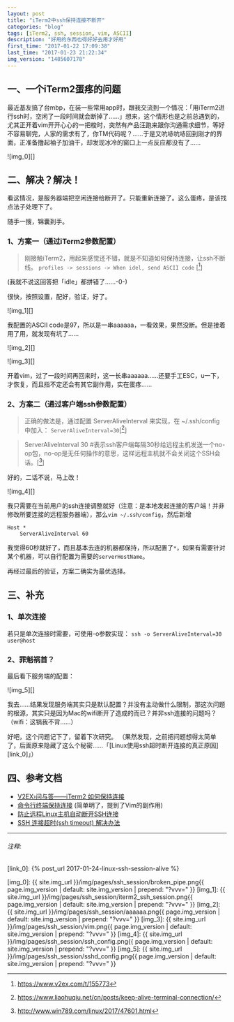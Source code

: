 ```yaml
---
layout: post
title: "iTerm2中ssh保持连接不断开"
categories: "blog"
tags: [iTerm2, ssh, session, vim, ASCII]
description: "好用的东西也得好好去用才好用"
first_time: "2017-01-22 17:09:38"
last_time: "2017-01-23 21:22:34"
img_version: "1485607178"
---
```


## 一、一个iTerm2蛋疼的问题

最近基友搞了台mbp，在装一些常用app时，跟我交流到一个情况：「用iTerm2进行ssh时，空闲了一段时间就会断掉了……」想来，这个情形也是之前总遇到的，尤其正开着vim开开心心的一把梭时，突然有产品汪跑来跟你沟通需求细节，等好不容易聊完，人家的需求有了，你TM代码呢？……于是又吭哧吭哧回到刚才的界面，正准备撸起袖子加油干，却发现冰冷的窗口上一点反应都没有了……

![img_0][]

## 二、解决？解决！

看这情况，是服务器端把空闲连接给断开了。只能重新连接了。这么蛋疼，是该找点法子处理下了。

随手一搜，锦囊到手。

### 1、方案一（通过iTerm2参数配置）

>刚接触iTerm2，用起来感觉还不错，就是不知道如何保持连接，让ssh不断线。
`profiles -> sessions -> When idel, send ASCII code` [[^note_0]]

(我就不说这回答把「idle」都拼错了……-0-)

很快，按照设置，配好，验证，好了。

![img_1][]

我配置的ASCII code是97，所以是一串aaaaaa，一看效果，果然没断。但是接着用了用，就发现有坑了……

![img_2][]

![img_3][]

开着vim，过了一段时间再回来时，这一长串aaaaaa……还要手工ESC，u一下，才恢复，而且指不定还会有其它副作用，实在蛋疼……

### 2、方案二（通过客户端ssh参数配置）

>正确的做法是，通过配置 ServerAliveInterval 来实现，在 ~/.ssh/config 中加入：
`ServerAliveInterval=30`[[^note_1]]

>ServerAliveInterval 30 #表示ssh客户端每隔30秒给远程主机发送一个no-op包，no-op是无任何操作的意思，这样远程主机就不会关闭这个SSH会话。[[^note_2]]

好的，二话不说，马上改！

![img_4][]

我只需要在当前用户的ssh连接调整就好（注意：是本地发起连接的客户端！并非修改所要连接的远程服务器端），那么`vim ~/.ssh/config`，然后新增
```shell
Host *
    ServerAliveInterval 60
```
我觉得60秒就好了，而且基本去连的机器都保持，所以配置了`*`，如果有需要针对某个机器，可以自行配置为需要的`serverHostName`。

再经过最后的验证，方案二确实为最优选择。

## 三、补充

### 1、单次连接

若只是单次连接时需要，可使用-o参数实现：
`ssh -o ServerAliveInterval=30 user@host`

### 2、罪魁祸首？

最后看下服务端的配置：

![img_5][]

我去……结果发现服务端其实只是默认配置？并没有主动做什么限制，那这次问题的根源，其实只是因为Mac的wifi断开了造成的而已？并非ssh连接的问题吗？（wifi：这锅我不背……）

好吧，这个问题记下了，留着下次研究。
（果然发现，之前把问题想得太简单了，后面原来隐藏了这么个秘密……「[Linux使用ssh超时断开连接的真正原因][link_0]」）

## 四、参考文档

* [V2EX›问与答——iTerm2 如何保持连接](https://www.v2ex.com/t/155773) 
* [命令行终端保持连接](https://www.liaohuqiu.net/cn/posts/keep-alive-terminal-connection/) (简单明了，提到了Vim的副作用)
* [防止远程Linux主机自动断开SSH连接](http://www.win789.com/linux/2017/47601.html) 
* [SSH 连接超时(ssh timeout) 解决办法](http://www.linuxidc.com/Linux/2013-02/79941.htm)

---

###### 注释:
[^note_0]: <https://www.v2ex.com/t/155773>
[^note_1]: <https://www.liaohuqiu.net/cn/posts/keep-alive-terminal-connection/>
[^note_2]: <http://www.win789.com/linux/2017/47601.html>

[link_0]: {% post_url 2017-01-24-linux-ssh-session-alive %}

[img_0]: {{ site.img_url }}/img/pages/ssh_session/broken_pipe.png{{ page.img_version | default: site.img_version | prepend: "?vvv=" }}
[img_1]: {{ site.img_url }}/img/pages/ssh_session/iterm2_ssh_session.png{{ page.img_version | default: site.img_version | prepend: "?vvv=" }}
[img_2]: {{ site.img_url }}/img/pages/ssh_session/aaaaaa.png{{ page.img_version | default: site.img_version | prepend: "?vvv=" }}
[img_3]: {{ site.img_url }}/img/pages/ssh_session/vim.png{{ page.img_version | default: site.img_version | prepend: "?vvv=" }}
[img_4]: {{ site.img_url }}/img/pages/ssh_session/ssh_config.png{{ page.img_version | default: site.img_version | prepend: "?vvv=" }}
[img_5]: {{ site.img_url }}/img/pages/ssh_session/sshd_config.png{{ page.img_version | default: site.img_version | prepend: "?vvv=" }}


